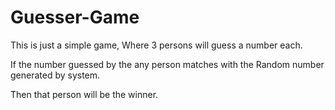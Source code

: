 # Guesser-Game
This is just a simple game, Where 3 persons will guess a number each.

If the number guessed by the any person matches with the Random number generated by system.

Then that person will be the winner.
